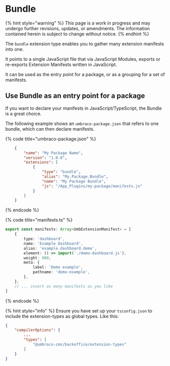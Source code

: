 # Bundle

{% hint style="warning" %}
This page is a work in progress and may undergo further revisions, updates, or amendments. The information contained herein is subject to change without notice.
{% endhint %}

The `bundle` extension type enables you to gather many extension manifests into one.

It points to a single JavaScript file that via JavaScript Modules, exports or re-exports Extension Manifests written in JavaScript.

It can be used as the entry point for a package, or as a grouping for a set of manifests.

## Use Bundle as an entry point for a package

If you want to declare your manifests in JavaScript/TypeScript, the Bundle is a great choice.

The following example shows an `umbraco-package.json` that refers to one bundle, which can then declare manifests.

{% code title="umbraco-package.json" %}

```json
    {
		"name": "My Package Name",
		"version": "1.0.0",
		"extensions": [
			{
				"type": "bundle",
				"alias": "My.Package.Bundle",
				"name": "My Package Bundle",
				"js": "/App_Plugins/my-package/manifests.js"
			}
		]
	}
```

{% endcode %}

{% code title="manifests.ts" %}

```typescript
export const manifests: Array<UmbExtensionManifest> = [
	{
		type: 'dashboard',
		name: 'Example Dashboard',
		alias: 'example.dashboard.demo',
		element: () => import('./demo-dashboard.js'),
		weight: 900,
		meta: {
			label: 'Demo example',
			pathname: 'demo-example',
		},
	},
	// ... insert as many manifests as you like
]
```
{% endcode %}


{% hint style="info" %}
Ensure you have set up your `tsconfig.json` to include the extension-types as global types. Like this:

```json
{
    "compilerOptions": {
        ...
        "types": [
            "@umbraco-cms/backoffice/extension-types"
        ]
    }
}